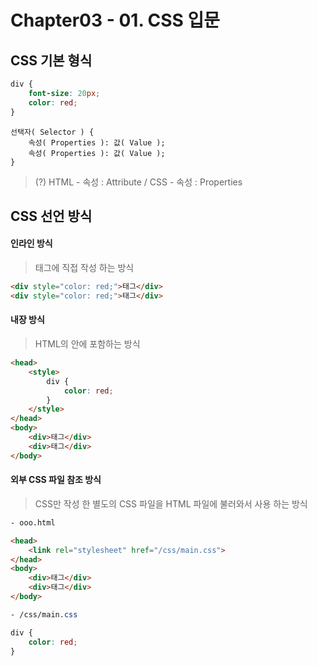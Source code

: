 # Chapter03 - 01. CSS 입문

## CSS 기본 형식

```css
div {
    font-size: 20px;
    color: red;
}
```

```
선택자( Selector ) {
    속성( Properties ): 값( Value );
    속성( Properties ): 값( Value );
}
```

> (?) HTML - 속성 : Attribute / CSS - 속성 : Properties

## CSS 선언 방식

#### 인라인 방식

> 태그에 직접 작성 하는 방식

```html
<div style="color: red;">태그</div>
<div style="color: red;">태그</div>
```

#### 내장 방식

> HTML의 <style></style> 안에 포함하는 방식

```html
<head>
    <style>
        div {
            color: red;
        }
    </style>
</head>
<body>
    <div>태그</div>
    <div>태그</div>
</body>
```

#### 외부 CSS 파일 참조 방식

> CSS만 작성 한 별도의 CSS 파일을 HTML 파일에 불러와서 사용 하는 방식

```html
- ooo.html

<head>
    <link rel="stylesheet" href="/css/main.css">
</head>
<body>
    <div>태그</div>
    <div>태그</div>
</body>
```

```css
- /css/main.css

div {
    color: red;
}
```